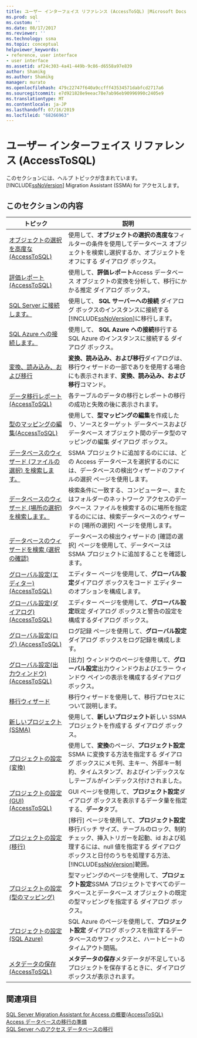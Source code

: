 ```yaml
---
title: ユーザー インターフェイス リファレンス (AccessToSQL) |Microsoft Docs
ms.prod: sql
ms.custom: ''
ms.date: 08/17/2017
ms.reviewer: ''
ms.technology: ssma
ms.topic: conceptual
helpviewer_keywords:
- reference, user interface
- user interface
ms.assetid: af24c303-4a41-449b-9c86-d6558a97e839
author: Shamikg
ms.author: Shamikg
manager: murato
ms.openlocfilehash: 479c22747f640a9ccfff43534571dabfcd2717a6
ms.sourcegitcommit: e7d921828e9eeac78e7ab96eb90996990c2405e9
ms.translationtype: MT
ms.contentlocale: ja-JP
ms.lasthandoff: 07/16/2019
ms.locfileid: "68266963"
---
```

# <a name="user-interface-reference-accesstosql"></a>ユーザー インターフェイス リファレンス (AccessToSQL)
このセクションには、ヘルプ トピックが含まれています。 [!INCLUDE[ssNoVersion](../../includes/ssnoversion-md.md)] Migration Assistant (SSMA) for アクセスします。  
  
## <a name="in-this-section"></a>このセクションの内容  
  
|トピック|説明|  
|---------|---------------|  
|[オブジェクトの選択を高度な&#40;AccessToSQL&#41;](../../ssma/access/advanced-object-selection-accesstosql.md)|使用して、**オブジェクトの選択の高度な**フィルターの条件を使用してデータベース オブジェクトを検索し選択するか、オブジェクトをオフにする ダイアログ ボックス。|  
|[評価レポート&#40;AccessToSQL&#41;](../../ssma/access/assessment-report-accesstosql.md)|使用して、**評価レポート**Access データベース オブジェクトの変換を分析して、移行にかかる推定 ダイアログ ボックス。|  
|[SQL Server に接続します。](https://msdn.microsoft.com/ceb77a97-d6d5-4a92-90a6-342e97d12b54)|使用して、 **SQL サーバーへの接続** ダイアログ ボックスのインスタンスに接続する[!INCLUDE[ssNoVersion](../../includes/ssnoversion-md.md)]に移行します。|  
|[SQL Azure への接続します。](connect-to-azure-sql-db-accesstosql.md)|使用して、 **SQL Azure への接続**移行する SQL Azure のインスタンスに接続する ダイアログ ボックス。|  
|[変換、読み込み、および移行](https://msdn.microsoft.com/4ec83e96-88a5-4b7b-8d5a-f3429d9a936b)|**変換、読み込み、および移行**ダイアログは、移行ウィザードの一部でありを使用する場合にも表示されます、**変換、読み込み、および移行**コマンド。|  
|[データ移行レポート&#40;AccessToSQL&#41;](../../ssma/access/data-migration-report-accesstosql.md)|各テーブルのデータの移行とレポートの移行の成功と失敗の後に表示されます。|  
|[型のマッピングの編集&#40;AccessToSQL&#41;](../../ssma/access/edit-type-mapping-accesstosql.md)|使用して、**型マッピングの編集**を作成したり、ソースとターゲット データベースおよびデータベース オブジェクト間のデータ型のマッピングの編集 ダイアログ ボックス。|  
|[データベースのウィザード (ファイルの選択) を検索します。](https://msdn.microsoft.com/2f574a34-4bab-40a4-89a8-ad4907ffc3fd)|SSMA プロジェクトに追加するのにには、どの Access データベースを選択するのにには、データベースの検出ウィザードのファイルの選択 ページを使用します。|  
|[データベースのウィザード (場所の選択) を検索します。](https://msdn.microsoft.com/00b2d32a-998b-47a7-b25c-589b5bd6777a)|検索条件に一致する、コンピューター、またはフォルダーのネットワーク アクセスのデータベース ファイルを検索するのに場所を指定するのにには、検索データベースのウィザードの [場所の選択] ページを使用します。|  
|[データベースのウィザードを検索 (選択の確認)](https://msdn.microsoft.com/62e20e03-50cc-4ac8-8072-524d194d2ec3)|データベースの検出ウィザードの [確認の選択] ページを使用して、データベースは SSMA プロジェクトに追加することを確認します。|  
|[グローバル設定&#40;エディター&#41; &#40;AccessToSQL&#41;](../../ssma/access/global-settings-editor-accesstosql.md)|エディター ページを使用して、**グローバル設定**ダイアログ ボックスをコード エディターのオプションを構成します。|  
|[グローバル設定&#40;ダイアログ&#41; &#40;AccessToSQL&#41;](../../ssma/access/global-settings-dialogs-accesstosql.md)|エディター ページを使用して、**グローバル設定**既定 ダイアログ ボックスと警告の設定を構成するダイアログ ボックス。|  
|[グローバル設定&#40;ログ&#41; &#40;AccessToSQL&#41;](../../ssma/access/global-settings-logging-accesstosql.md)|ログ記録 ページを使用して、**グローバル設定**ダイアログ ボックスをログ記録を構成します。|  
|[グローバル設定&#40;出力ウィンドウ&#41; &#40;AccessToSQL&#41;](../../ssma/access/global-settings-output-window-accesstosql.md)|[出力] ウィンドウのページを使用して、**グローバル設定**出力ウィンドウおよびエラー ウィンドウ ペインの表示を構成するダイアログ ボックス。|  
|[移行ウィザード](migration-wizard-accesstosql.md)|移行ウィザードを使用して、移行プロセスについて説明します。|  
|[新しいプロジェクト (SSMA)](https://msdn.microsoft.com/ca294f6d-eeb5-42ca-9306-156281a3f0f3)|使用して、**新しいプロジェクト**新しい SSMA プロジェクトを作成する ダイアログ ボックス。|  
|[プロジェクトの設定 (変換)](https://msdn.microsoft.com/bcebc635-c638-4ddb-924c-b9ccfef86388)|使用して、**変換**のページ、**プロジェクト設定**SSMA に変換する方法を指定する ダイアログ ボックスにメモ列、主キー、外部キー制約、タイムスタンプ、およびインデックスなしテーブルがインデックス付けされました。|  
|[プロジェクトの設定&#40;GUI&#41; &#40;AccessToSQL&#41;](../../ssma/access/project-settings-gui-accesstosql.md)|GUI ページを使用して、**プロジェクト設定**ダイアログ ボックスを表示するデータ量を指定する、**データ**タブ。|  
|[プロジェクトの設定 (移行)](https://msdn.microsoft.com/4caebc9c-8680-4b99-a8fa-89c43161c95d)|[移行] ページを使用して、**プロジェクト設定**移行バッチ サイズ、テーブルのロック、制約チェック、挿入トリガーを起動、id および処理するには、null 値を指定する ダイアログ ボックスと日付のうちを処理する方法、[!INCLUDE[ssNoVersion](../../includes/ssnoversion-md.md)]範囲。|  
|[プロジェクトの設定 (型のマッピング)](https://msdn.microsoft.com/b87b9683-abed-4677-8c50-18bdba704655)|型マッピングのページを使用して、**プロジェクト設定**SSMA プロジェクトですべてのデータベースとデータベース オブジェクトの既定の型マッピングを指定する ダイアログ ボックス。|  
|[プロジェクトの設定 (SQL Azure)](https://msdn.microsoft.com/bbb8a204-d0e4-4f0b-9709-271feb1f136e)|SQL Azure のページを使用して、**プロジェクト設定** ダイアログ ボックスを指定するデータベースのサフィックスと、ハートビートのタイムアウト間隔。|  
|[メタデータの保存&#40;AccessToSQL&#41;](../../ssma/access/save-metadata-accesstosql.md)|**メタデータの保存**メタデータが不足しているプロジェクトを保存するときに、ダイアログ ボックスが表示されます。|  
  
## <a name="see-also"></a>関連項目  
[SQL Server Migration Assistant for Access の概要&#40;AccessToSQL&#41;](../../ssma/access/getting-started-with-sql-server-migration-assistant-for-access-accesstosql.md)  
[Access データベースの移行の準備](preparing-access-databases-for-migration-accesstosql.md)  
[SQL Server へのアクセス データベースの移行](migrating-access-databases-to-sql-server-azure-sql-db-accesstosql.md)  
  

